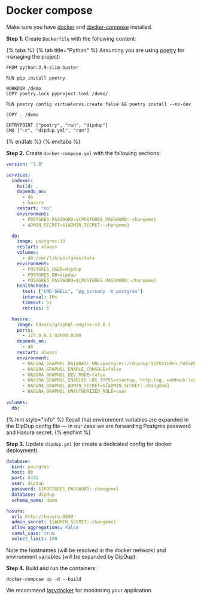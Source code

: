 # Docker compose

Make sure you have [docker](https://docs.docker.com/get-docker/) and [docker-compose](https://docs.docker.com/compose/install/) installed.

**Step 1.** Create `Dockerfile` with the following content:

{% tabs %}
{% tab title="Python" %}
Assuming you are using [poetry](https://python-poetry.org/) for managing the project:

```text
FROM python:3.9-slim-buster

RUN pip install poetry

WORKDIR /demo
COPY poetry.lock pyproject.toml /demo/

RUN poetry config virtualenvs.create false && poetry install --no-dev

COPY . /demo

ENTRYPOINT ["poetry", "run", "dipdup"]
CMD ["-c", "dipdup.yml", "run"]
```

{% endtab %}
{% endtabs %}

 **Step 2.** Create `docker-compose.yml` with the following sections:

```yaml
version: "3.8"

services:
  indexer:
    build: .
    depends_on:
      - db
      - hasura
    restart: "no"
    environment:
      - POSTGRES_PASSWORD=${POSTGRES_PASSWORD:-changeme}
      - ADMIN_SECRET=${ADMIN_SECRET:-changeme}

  db:
    image: postgres:13
    restart: always
    volumes:
      - db:/var/lib/postgres/data
    environment: 
      - POSTGRES_USER=dipdup
      - POSTGRES_DB=dipdup
      - POSTGRES_PASSWORD=${POSTGRES_PASSWORD:-changeme}
    healthcheck:
      test: ["CMD-SHELL", "pg_isready -U postgres"]
      interval: 10s
      timeout: 5s
      retries: 5

  hasura:
    image: hasura/graphql-engine:v2.0.1
    ports:
      - 127.0.0.1:42000:8080
    depends_on:
      - db
    restart: always
    environment:
      - HASURA_GRAPHQL_DATABASE_URL=postgres://dipdup:${POSTGRES_PASSWORD:-changeme}@db:5432/dipdup
      - HASURA_GRAPHQL_ENABLE_CONSOLE=false
      - HASURA_GRAPHQL_DEV_MODE=false
      - HASURA_GRAPHQL_ENABLED_LOG_TYPES=startup, http-log, webhook-log, websocket-log, query-log
      - HASURA_GRAPHQL_ADMIN_SECRET=${ADMIN_SECRET:-changeme}
      - HASURA_GRAPHQL_UNAUTHORIZED_ROLE=user
  
volumes:
  db:
```

{% hint style="info" %}
Recall that environment variables are expanded in the DipDup config file — in our case we are forwarding Postgres password and Hasura secret.
{% endhint %}

**Step 3.** Update `dipdup.yml` \(or create a dedicated config for docker deployment\):

```yaml
database:
  kind: postgres
  host: db
  port: 5432
  user: dipdup
  password: ${POSTGRES_PASSWORD:-changeme}
  database: dipdup
  schema_name: demo

hasura:
  url: http://hasura:8080
  admin_secret: ${ADMIN_SECRET:-changeme}
  allow_aggregations: False
  camel_case: true
  select_limit: 100
```

Note the hostnames \(will be resolved in the docker network\) and environment variables \(will be expanded by DipDup\).

**Step 4.** Build and run the containers:

```text
docker-compose up -d --build
```

We recommend [lazydocker](https://github.com/jesseduffield/lazydocker) for monitoring your application.

